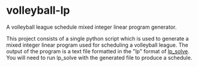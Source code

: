 volleyball-lp
=============

A volleyball league schedule mixed integer linear program generator.

This project consists of a single python script which is used to generate
a mixed integer linear program used for scheduling a volleyball league.
The output of the program is a text file formatted in the "lp" format
of [lp_solve](http://lpsolve.sourceforge.net/). You will need to run
lp_solve with the generated file to produce a schedule.

